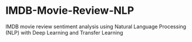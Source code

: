 # IMDB-Movie-Review-NLP
IMDB movie review sentiment analysis using Natural Language Processing (NLP) with Deep Learning and Transfer Learning
